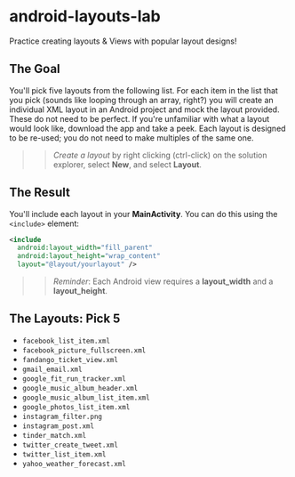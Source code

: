 # android-layouts-lab
Practice creating layouts &amp; Views with popular layout designs!

## The Goal

You'll pick five layouts from the following list. For each item in the list that you pick (sounds like looping through an array, right?) you will create an individual XML layout in an Android project and mock the layout provided. These do not need to be perfect. If you're unfamiliar with what a layout would look like, download the app and take a peek. Each layout is designed to be re-used; you do not need to make multiples of the same one.

>> _Create a layout_ by right clicking (ctrl-click) on the solution explorer, select **New**, and select **Layout**.

## The Result

You'll include each layout in your **MainActivity**. You can do this using the `<include>` element:

```xml
<include
  android:layout_width="fill_parent"
  android:layout_height="wrap_content"
  layout="@layout/yourlayout" />
```

>> _Reminder_: Each Android view requires a **layout_width** and a **layout_height**.

## The Layouts: Pick 5

- `facebook_list_item.xml`
- `facebook_picture_fullscreen.xml`
- `fandango_ticket_view.xml`
- `gmail_email.xml`
- `google_fit_run_tracker.xml`
- `google_music_album_header.xml`
- `google_music_album_list_item.xml`
- `google_photos_list_item.xml`
- `instagram_filter.png`
- `instagram_post.xml`
- `tinder_match.xml`
- `twitter_create_tweet.xml`
- `twitter_list_item.xml`
- `yahoo_weather_forecast.xml`

